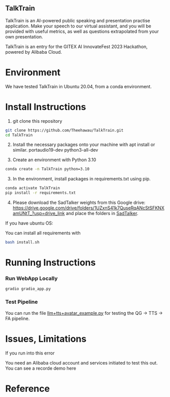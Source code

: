 ## TalkTrain

TalkTrain is an AI-powered public speaking and presentation practise application.
Make your speech to our virtual assistant, and you will be provided with useful metrics, as well as questions extrapolated from your own presentation.

TalkTrain is an entry for the GITEX AI InnovateFest 2023 Hackathon, powered by Alibaba Cloud.

# Environment

We have tested TalkTrain in Ubuntu 20.04, from a conda environment.

# Install Instructions

1) git clone this repository

```bash
git clone https://github.com/Theehawau/TalkTrain.git
cd TalkTrain
```

2) Install the necessary packages onto your machine with apt install or similar.
    portaudio19-dev
    python3-all-dev

2) Create an environment with Python 3.10
```bash
conda create -n TalkTrain python=3.10
```

3) In the environment, install packages in requirements.txt using pip.

```bash 
conda activate TalkTrain
pip install -r requirements.txt
```

4) Please download the SadTalker weights from this Google drive:
    https://drive.google.com/drive/folders/1UZxnS41k7QuseRqANcStSFKNXamUNtT_?usp=drive_link
    and place the folders in [SadTalker](../main/SadTalker/).

If you have ubuntu OS:

You can install all requirements with
```bash
bash install.sh
```

# Running Instructions


### Run WebApp Locally
```bash
gradio gradio_app.py
```

### Test Pipeline

You can run the file [llm+tts+avatar_example.py](../main/llm+tts+avatar_example.py) for testing the QG -> TTS -> FA pipeline.


# Issues, Limitations

If you run into this error 


You need an Alibaba cloud account and services initiated to test this out. You can see a recorde demo here 

# Reference
